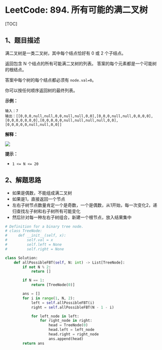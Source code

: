 # LeetCode: 894. 所有可能的满二叉树

[TOC]

## 1、题目描述

满二叉树是一类二叉树，其中每个结点恰好有 0 或 2 个子结点。

返回包含 N 个结点的所有可能满二叉树的列表。 答案的每个元素都是一个可能树的根结点。

答案中每个树的每个结点都必须有 `node.val=0`。

你可以按任何顺序返回树的最终列表。

 

**示例：**

```
输入：7
输出：[[0,0,0,null,null,0,0,null,null,0,0],[0,0,0,null,null,0,0,0,0],[0,0,0,0,0,0,0],[0,0,0,0,0,null,null,null,null,0,0],[0,0,0,0,0,null,null,0,0]]

```

**解释：**

![](https://aliyun-lc-upload.oss-cn-hangzhou.aliyuncs.com/aliyun-lc-upload/uploads/2018/08/24/fivetrees.png) 



**提示：**

- `1 <= N <= 20`

## 2、解题思路

- 如果是偶数，不能组成满二叉树
- 如果是1，直接返回一个节点
- 左右子树节点数量肯定一个是奇数，一个是偶数，从1开始，每一次变化2，递归查找左子树和右子树所有可能变化
- 然后针对每一种左右子树组合，新建一个根节点，放入结果集中

```python
# Definition for a binary tree node.
# class TreeNode:
#     def __init__(self, x):
#         self.val = x
#         self.left = None
#         self.right = None

class Solution:
    def allPossibleFBT(self, N: int) -> List[TreeNode]:
        if not N % 2:
            return []

        if N == 1:
            return [TreeNode(0)]

        ans = []
        for i in range(1, N, 2):
            left = self.allPossibleFBT(i)
            right = self.allPossibleFBT(N - 1 - i)

            for left_node in left:
                for right_node in right:
                    head = TreeNode(0)
                    head.left = left_node
                    head.right = right_node
                    ans.append(head)
        return ans
```


